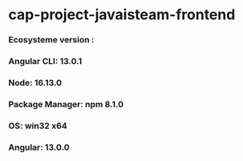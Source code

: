 # cap-project-javaisteam-frontend

### Ecosysteme version : 
### Angular CLI: 13.0.1
### Node: 16.13.0
### Package Manager: npm 8.1.0
### OS: win32 x64
### Angular: 13.0.0
